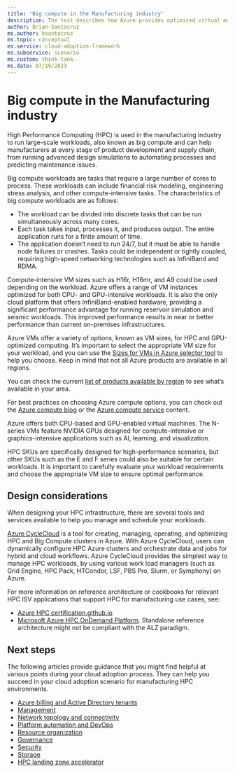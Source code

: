 ```yaml
---
title: 'Big compute in the Manufacturing industry'
description: The text describes how Azure provides optimized virtual machine instances for handling big compute workloads, which require a large number of cores for processing. These workloads can benefit from Azure’s InfiniBand-enabled hardware and a range of VM sizes to ensure optimal performance. It is important to carefully choose the appropriate VM size for manufacturing.
author: Brian-Santacruz
ms.author: bsantacruz
ms.topic: conceptual
ms.service: cloud-adoption-framework
ms.subservice: scenario
ms.custom: think-tank
ms.date: 07/19/2023
---
```


# Big compute in the Manufacturing industry

High Performance Computing (HPC) is used in the manufacturing industry to run large-scale workloads, also known as big compute and can help manufacturers at every stage of product development and supply chain, from running advanced design simulations to automating processes and predicting maintenance issues.

Big compute workloads are tasks that require a large number of cores to process. These workloads can include financial risk modeling, engineering stress analysis, and other compute-intensive tasks. The characteristics of big compute workloads are as follows:

- The workload can be divided into discrete tasks that can be run simultaneously across many cores.
- Each task takes input, processes it, and produces output. The entire application runs for a finite amount of time.
- The application doesn’t need to run 24/7, but it must be able to handle node failures or crashes.
Tasks could be independent or tightly coupled, requiring high-speed networking technologies such as InfiniBand and RDMA.

Compute-intensive VM sizes such as H16r, H16mr, and A9 could be used depending on the workload.
Azure offers a range of VM instances optimized for both CPU- and GPU-intensive workloads. It is also the only cloud platform that offers InfiniBand-enabled hardware, providing a significant performance advantage for running reservoir simulation and seismic workloads. This improved performance results in near or better performance than current on-premises infrastructures.

Azure VMs offer a variety of options, known as VM sizes, for HPC and GPU-optimized computing. It’s important to select the appropriate VM size for your workload, and you can use the [Sizes for VMs in Azure selector tool](/azure/virtual-machines/sizes) to help you choose. Keep in mind that not all Azure products are available in all regions.

You can check the current [list of products available by region](https://azure.microsoft.com/explore/global-infrastructure/products-by-region/) to see what’s available in your area.

For best practices on choosing Azure compute options, you can check out the [Azure compute blog](https://techcommunity.microsoft.com/t5/azure-compute-blog/bg-p/AzureCompute) or the [Azure compute service](/azure/architecture/guide/technology-choices/compute-decision-tree) content.

Azure offers both CPU-based and GPU-enabled virtual machines. The N-series VMs feature NVIDIA GPUs designed for compute-intensive or graphics-intensive applications such as AI, learning, and visualization.

HPC SKUs are specifically designed for high-performance scenarios, but other SKUs such as the E and F series could also be suitable for certain workloads. It is important to carefully evaluate your workload requirements and choose the appropriate VM size to ensure optimal performance.

## Design considerations

When designing your HPC infrastructure, there are several tools and services available to help you manage and schedule your workloads.

[Azure CycleCloud](/azure/cyclecloud/) is a tool for creating, managing, operating, and optimizing HPC and Big Compute clusters in Azure. With Azure CycleCloud, users can dynamically configure HPC Azure clusters and orchestrate data and jobs for hybrid and cloud workflows. Azure CycleCloud provides the simplest way to manage HPC workloads, by using various work load managers (such as Grid Engine, HPC Pack, HTCondor, LSF, PBS Pro, Slurm, or Symphony) on Azure.

For more information on reference architecture or cookbooks for relevant HPC ISV applications that support HPC for manufacturing use cases, see:

- [Azure HPC certification.github.io](https://azurehpc-certification.github.io/)
- [Microsoft Azure HPC OnDemand Platform](https://techcommunity.microsoft.com/t5/azure-global/azure-hpc-ondemand-platform-cloud-hpc-made-easy/ba-p/2537338). Standalone reference architecture might not be compliant with the ALZ paradigm.

## Next steps

The following articles provide guidance that you might find helpful at various points during your cloud adoption process. They can help you succeed in your cloud adoption scenario for manufacturing HPC environments.

- [Azure billing and Active Directory tenants](./azure-billing-active-directory-tenant.md)
- [Management](./management.md)
- [Network topology and connectivity](./network-topology-connectivity.md)
- [Platform automation and DevOps](./platform-automation-devops.md)
- [Resource organization](./resource-organization.md)
- [Governance](./security-governance-compliance.md)
- [Security](./security.md)
- [Storage](./storage.md)
- [HPC landing zone accelerator](../azure-hpc-landing-zone-accelerator.md)
